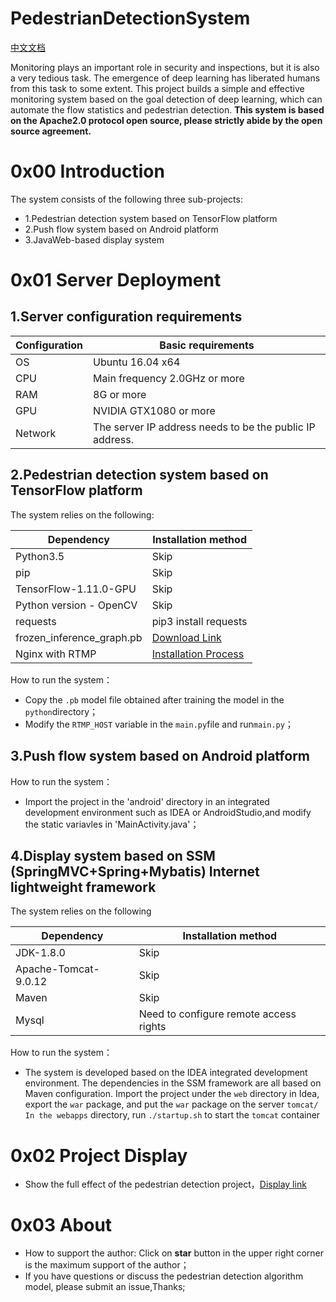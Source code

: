 # PedestrianDetectionSystem
[中文文档](https://github.com/zhangpengpengpeng/PedestrianDetectionSystem/blob/master/README_zh.md)<br>

Monitoring plays an important role in security and inspections, but it is also a very tedious task. The emergence of deep learning has liberated humans from this task to some extent. This project builds a simple and effective monitoring system based on the goal detection of deep learning, which can automate the flow statistics and pedestrian detection. 
**This system is based on the Apache2.0 protocol open source, please strictly abide by the open source agreement.**

# 0x00 Introduction
The system consists of the following three sub-projects: <br>
- 1.Pedestrian detection system based on TensorFlow platform
- 2.Push flow system based on Android platform
- 3.JavaWeb-based display system

# 0x01 Server Deployment
## 1.Server configuration requirements
| Configuration        | Basic requirements |
| ---------- | ------- |
| OS | Ubuntu 16.04 x64 |
| CPU  | Main frequency 2.0GHz or more |
| RAM | 8G or more |
| GPU | NVIDIA GTX1080 or more |
| Network | The server IP address needs to be the public IP address. |

## 2.Pedestrian detection system based on TensorFlow platform
The system relies on the following:

| Dependency | Installation method |
| ---------- | ------ |
| Python3.5 | Skip |
| pip | Skip |
| TensorFlow-1.11.0-GPU | Skip |
| Python version - OpenCV | Skip |
| requests | pip3 install requests |
| frozen_inference_graph.pb | [Download Link](https://download.csdn.net/download/huplion/10825557) |
| Nginx with RTMP | [Installation Process](https://www.jianshu.com/p/b4ee6956d1ea) |

How to run the system：
- Copy the `.pb` model file obtained after training the model in the `python`directory；
- Modify the `RTMP_HOST` variable in the  `main.py`file and run`main.py`；

## 3.Push flow system based on Android platform

How to run the system：

- Import the project in the 'android' directory in an integrated development environment such as IDEA or AndroidStudio,and modify the static variavles in 'MainActivity.java'；

## 4.Display system based on SSM (SpringMVC+Spring+Mybatis) Internet lightweight framework
The system relies on the following

| Dependency | Installation method |
| ---------- | ------ |
| JDK-1.8.0 | Skip |
| Apache-Tomcat-9.0.12 | Skip |
| Maven | Skip |
| Mysql | Need to configure remote access rights |

How to run the system：
- The system is developed based on the IDEA integrated development environment. The dependencies in the SSM framework are all based on Maven configuration. Import the project under the `web` directory in Idea, export the `war` package, and put the `war` package on the server `tomcat/ In the webapps` directory, run `./startup.sh` to start the `tomcat` container

# 0x02 Project Display
- Show the full effect of the pedestrian detection project，[Display link]()


# 0x03 About

- How to support the author: Click on **star** button in the upper right corner is the maximum support of the author；
- If you have questions or discuss the pedestrian detection algorithm model, please submit an issue,Thanks;